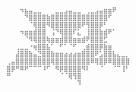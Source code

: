 ⠀⠀⠀⠲⣦⣤⣀⣀⠀⠀⠀⣀⣀⣠⣤⣀⣀⠀⢀⣀⣠⣤⣶⣶⠟⠀⠀⠀
⠀⠀⠀⠀⠙⣿⣿⣿⣿⣷⣿⣿⣿⣿⣿⣿⣿⣿⣿⣿⣿⣿⣿⠋⠀⠀⠀⠀
⠀⠀⠀⠀⠀⠈⢿⣿⣿⠻⣿⣿⣿⣿⣿⣿⣿⠟⢻⣿⣿⡿⠃⠀⠀⠀⠀⠀
⠀⠀⠀⠲⣶⣶⣾⣿⣿⠀⢨⠙⢿⣿⣿⠏⣅⠀⢸⣿⣿⣷⣾⠟⠁⠀⠀⠀
⠀⠀⠀⠀⠈⠻⢿⣿⣿⢷⣶⣶⣾⣿⣿⣶⣶⣾⠟⣿⣿⣿⣋⠀⠀⠀⠀⠀
⠀⠀⢀⣀⣀⠐⢶⣿⣿⣧⠁⠀⠋⠁⠈⠋⠀⢀⣾⣿⣿⡿⣷⣶⠀⠀⠀⠀
⠀⠀⣼⣿⣿⣷⣤⣙⣿⣿⣷⣶⣶⣴⣴⣴⣶⣿⣿⣿⠟⣡⣿⣿⣧⣄⣀⡀
⢀⣤⣿⣿⣿⣿⣿⣿⣿⣿⢿⣿⣿⣿⣿⣿⣿⣿⣿⠿⢿⣿⡿⠿⣿⣿⣿⣿
⣿⡿⠛⠿⠟⠉⠉⠉⠸⠋⠀⠻⡿⣿⣿⣿⣿⠻⠇⠀⠀⠈⠀⠀⠈⠉⢸⠃
⠛⠀⠀⠀⠀⠀⠀⠀⠀⠀⠀⠀⠈⠈⢿⢻⣿⠀⠀⠀⠀⠀⠀⠀⠀⠀⠀⠀
⠀⠀⠀⠀⠀⠀⠀⠀⠀⠀⠀⠀⠀⠀⠀⠀⠹⠀⠀⠀⠀⠀⠀⠀⠀⠀⠀⠀

